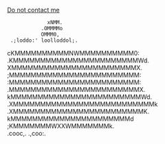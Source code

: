 <a href="mailto:Do not contact me" style="Font-Color: Blue;">Do not contact me<a>
               
  
                 xNMM.         
               .OMMMMo           
               OMMM0,   
     .;loddo:' loolloddol;.      
   cKMMMMMMMMMMNWMMMMMMMMMM0:   
 .KMMMMMMMMMMMMMMMMMMMMMMMWd.    
 XMMMMMMMMMMMMMMMMMMMMMMMX.      
;MMMMMMMMMMMMMMMMMMMMMMMM:       
:MMMMMMMMMMMMMMMMMMMMMMMM:       
.MMMMMMMMMMMMMMMMMMMMMMMMX.      
 kMMMMMMMMMMMMMMMMMMMMMMMMWd.    
 .XMMMMMMMMMMMMMMMMMMMMMMMMMMk   
  .XMMMMMMMMMMMMMMMMMMMMMMMMK.   
    kMMMMMMMMMMMMMMMMMMMMMMd     
     ;KMMMMMMMWXXWMMMMMMMk.      
      .cooc,.    .,coo:.
